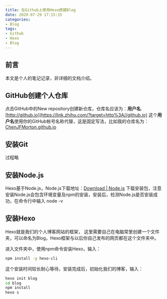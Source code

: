 ```yaml
---
title: 在Github上使用Hexo搭建Blog
date: 2020-07-29 17:15:15
categories: 
- Blog
tags: 
- Github
- Hexo
- Blog
---
```


## 前言

本文是个人的笔记记录，非详细的文档介绍。

## GitHub创建个人仓库

点击GitHub中的New repository创建新仓库，仓库名应该为：**用户名**.[http://github.io](https://link.zhihu.com/?target=http%3A//github.io) 这个**用户名**使用你的GitHub帐号名称代替，这是固定写法，比如我的仓库名为：[ChenJFMorton.github.io](https://chenjfmorton.github.io/)

## 安装Git

过程略

## 安装Node.js

Hexo基于Node.js，Node.js下载地址：[Download | Node.js](https://link.zhihu.com/?target=https%3A//nodejs.org/en/download/) 下载安装包，注意安装Node.js会包含环境变量及npm的安装，安装后，检测Node.js是否安装成功，在命令行中输入 node -v 

## 安装Hexo

Hexo就是我们的个人博客网站的框架， 这里需要自己在电脑常里创建一个文件夹，可以命名为Blog，Hexo框架与以后你自己发布的网页都在这个文件夹中。

进入文件夹中，使用npm命令安装Hexo，输入：

```bash
npm install -g hexo-cli 
```

这个安装时间较长耐心等待，安装完成后，初始化我们的博客，输入：

```bash
hexo init blog
cd blog
npm install 
hexo s
```

